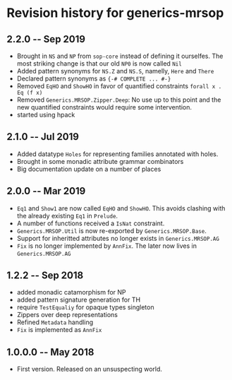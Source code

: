 # Revision history for generics-mrsop

## 2.2.0 -- Sep 2019

- Brought in `NS` and `NP` from `sop-core` instead of defining it ourselfes.
  The most striking change is that our old `NP0` is now called `Nil`
- Added pattern synonyms for `NS.Z` and `NS.S`, namelly, `Here` and `There`
- Declared pattern synonyms as `{-# COMPLETE ... #-}`
- Removed `EqHO` and `ShowHO` in favor of quantified constraints `forall x . Eq (f x)`
- Removed `Generics.MRSOP.Zipper.Deep`: No use up to this point and the new
  quantified constraints would require some intervention.
- started using hpack


## 2.1.0 -- Jul 2019

- Added datatype `Holes` for representing families annotated with holes.
- Brought in some monadic attribute grammar combinators
- Big documentation update on a number of places

## 2.0.0 -- Mar 2019

- `Eq1` and `Show1` are now called `EqHO` and `ShowHO`. This avoids clashing with the
already existing `Eq1` in `Prelude`. 
- A number of functions received a `IsNat` constraint.
- `Generics.MRSOP.Util` is now re-exported by `Generics.MRSOP.Base`.
- Support for inheritted attributes no longer exists in `Generics.MRSOP.AG`
- `Fix` is no longer implemented by `AnnFix`. The later now lives in `Generics.MRSOP.AG`

## 1.2.2 -- Sep 2018

- added monadic catamorphism for NP
- added pattern signature generation for TH
- require `TestEqualiy` for opaque types singleton
- Zippers over deep representations
- Refined `Metadata` handling
- `Fix` is implemented as `AnnFix`

## 1.0.0.0  -- May 2018

- First version. Released on an unsuspecting world.
